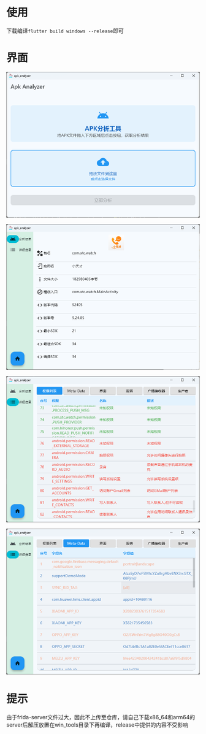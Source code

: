 # 使用

下载编译`flutter build windows --release`即可

# 界面

![alt text](readme_imgs/image.png)

![alt text](readme_imgs/image-1.png)

![alt text](readme_imgs/image-2.png)

![alt text](readme_imgs/image-3.png)

# 提示

由于frida-server文件过大，因此不上传至仓库，请自己下载x86_64和arm64的server后解压放置在win_tools目录下再编译，release中提供的内容不受影响